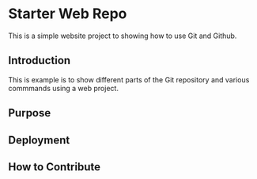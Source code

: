 # Starter Web Repo

This is a simple website project to showing how to use Git and Github.

## Introduction

This is example is to show different parts of the Git repository and various commmands using a web project.

## Purpose

## Deployment

## How to Contribute